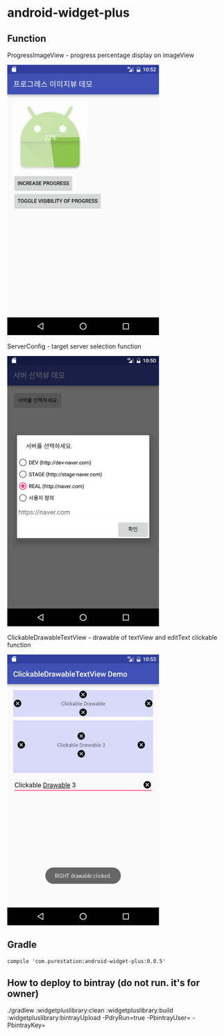 # android-widget-plus

## Function
ProgressImageView - progress percentage display on imageView

<img src="https://github.com/puresprout/android-widget-plus/raw/master/images/progress_image_view.png" width="350px">

ServerConfig - target server selection function

<img src="https://github.com/puresprout/android-widget-plus/raw/master/images/server_selection_config.png" width="350px">

ClickableDrawableTextView - drawable of textView and editText clickable function

<img src="https://github.com/puresprout/android-widget-plus/raw/master/images/clickable_drawable_text_view.png" width="350px">

## Gradle
```
compile 'com.purestation:android-widget-plus:0.0.5'
```

## How to deploy to bintray (do not run. it's for owner)
./gradlew :widgetpluslibrary:clean :widgetpluslibrary:build :widgetpluslibrary:bintrayUpload -PdryRun=true -PbintrayUser= -PbintrayKey=
